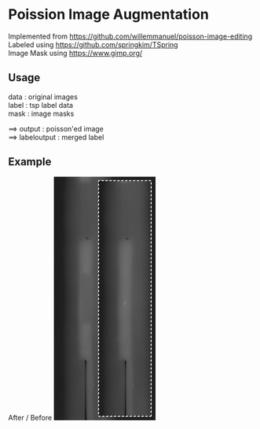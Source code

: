 # Poission Image Augmentation
Implemented from https://github.com/willemmanuel/poisson-image-editing  
Labeled using https://github.com/springkim/TSpring  
Image Mask using https://www.gimp.org/

## Usage
data : original images  
label : tsp label data  
mask : image masks  

==> output : poisson'ed image  
==> labeloutput : merged label  

## Example
After / Before
![1](https://github.com/Chihiro0623/Defect-Prediction-by-CNN/blob/main/poisson-image-editing-master/img/1.png)
